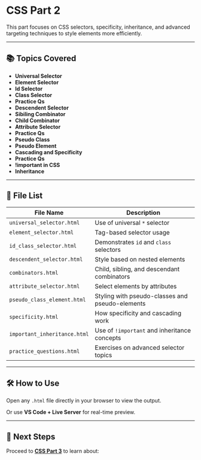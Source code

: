 # CSS Part 2

This part focuses on CSS selectors, specificity, inheritance, and advanced targeting techniques to style elements more efficiently.

---

## 📚 Topics Covered

- **Universal Selector**
- **Element Selector**
- **Id Selector**
- **Class Selector**
- **Practice Qs**
- **Descendent Selector**
- **Sibiling Combinator**
- **Child Combinator**
- **Attribute Selector**
- **Practice Qs**
- **Pseudo Class**
- **Pseudo Element**
- **Cascading and Specificity**
- **Practice Qs**
- **!important in CSS**
- **Inheritance**

---

## 📂 File List

| File Name                     | Description                                     |
|-------------------------------|-------------------------------------------------|
| `universal_selector.html`     | Use of universal `*` selector                   |
| `element_selector.html`       | Tag-based selector usage                        |
| `id_class_selector.html`      | Demonstrates `id` and `class` selectors         |
| `descendent_selector.html`    | Style based on nested elements                  |
| `combinators.html`            | Child, sibling, and descendant combinators      |
| `attribute_selector.html`     | Select elements by attributes                   |
| `pseudo_class_element.html`   | Styling with pseudo-classes and pseudo-elements |
| `specificity.html`            | How specificity and cascading work              |
| `important_inheritance.html`  | Use of `!important` and inheritance concepts    |
| `practice_questions.html`     | Exercises on advanced selector topics           |

---

## 🛠️ How to Use

Open any `.html` file directly in your browser to view the output.

Or use **VS Code + Live Server** for real-time preview.

---

## 🔗 Next Steps

Proceed to **[CSS Part 3](../CSS%20Part%203)** to learn about:
